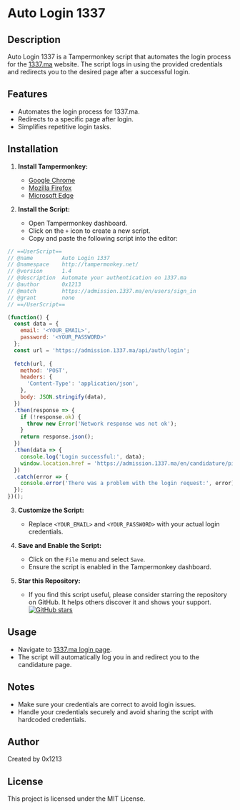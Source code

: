 # Auto Login 1337

## Description
Auto Login 1337 is a Tampermonkey script that automates the login process for the [1337.ma](https://admission.1337.ma/en/users/sign_in) website. The script logs in using the provided credentials and redirects you to the desired page after a successful login.

## Features
- Automates the login process for 1337.ma.
- Redirects to a specific page after login.
- Simplifies repetitive login tasks.

## Installation
1. **Install Tampermonkey:**
   - [Google Chrome](https://chrome.google.com/webstore/detail/tampermonkey/dhdgffkkebhmkfjojejmpbldmpobfkfo)
   - [Mozilla Firefox](https://addons.mozilla.org/en-US/firefox/addon/tampermonkey/)
   - [Microsoft Edge](https://www.microsoft.com/store/apps/9NBLGGH5162S)

2. **Install the Script:**
   - Open Tampermonkey dashboard.
   - Click on the `+` icon to create a new script.
   - Copy and paste the following script into the editor:

```javascript
// ==UserScript==
// @name         Auto Login 1337
// @namespace    http://tampermonkey.net/
// @version      1.4
// @description  Automate your authentication on 1337.ma
// @author       0x1213
// @match        https://admission.1337.ma/en/users/sign_in
// @grant        none
// ==/UserScript==

(function() {
  const data = {
    email: '<YOUR_EMAIL>',
    password: '<YOUR_PASSWORD>'
  };
  const url = 'https://admission.1337.ma/api/auth/login';
  
  fetch(url, {
    method: 'POST',
    headers: {
      'Content-Type': 'application/json',
    },
    body: JSON.stringify(data),
  })
  .then(response => {
    if (!response.ok) {
      throw new Error('Network response was not ok');
    }
    return response.json();
  })
  .then(data => {
    console.log('Login successful:', data);
    window.location.href = 'https://admission.1337.ma/en/candidature/piscine';
  })
  .catch(error => {
    console.error('There was a problem with the login request:', error);
  });
})();
```

3. **Customize the Script:**
   - Replace `<YOUR_EMAIL>` and `<YOUR_PASSWORD>` with your actual login credentials.

4. **Save and Enable the Script:**
   - Click on the `File` menu and select `Save`.
   - Ensure the script is enabled in the Tampermonkey dashboard.
  
5. **Star this Repository:**
   - If you find this script useful, please consider starring the repository on GitHub. It helps others discover it and shows your support.
   [![GitHub stars](https://img.shields.io/github/stars/0x1213/AutoLogin1337.svg?style=social&label=Star&maxAge=2592000)](https://github.com/0x1213/AutoLogin1337/stargazers)


## Usage
- Navigate to [1337.ma login page](https://admission.1337.ma/en/users/sign_in).
- The script will automatically log you in and redirect you to the candidature page.

## Notes
- Make sure your credentials are correct to avoid login issues.
- Handle your credentials securely and avoid sharing the script with hardcoded credentials.

## Author
Created by 0x1213

## License
This project is licensed under the MIT License.
